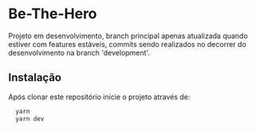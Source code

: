 # Be-The-Hero

Projeto em desenvolvimento, branch principal apenas atualizada quando estiver com features estáveis, commits sendo realizados no decorrer do desenvolvimento na branch 'development'.

## Instalação

Após clonar este repositório inicie o projeto através de:

```bash
  yarn
  yarn dev
```
